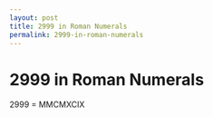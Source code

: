 ```yaml
---
layout: post
title: 2999 in Roman Numerals
permalink: 2999-in-roman-numerals
---
```


# 2999 in Roman Numerals

2999 = MMCMXCIX
